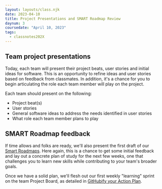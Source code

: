 ```yaml
---
layout: layouts/class.njk
date: 2023-04-10
title: Project Presentations and SMART Roadmap Review
daynum: 3
coursedate: "April 10, 2023"
tags:
  - classnotes202X
---
```



## Team project presentations

Today, each team will present their project beats, user stories and initial ideas for software. This is an opportunity to refine ideas and user stories based on feedback from classmates. In addition, it's a chance for you to begin articulating the role each team member will play on the project.

Each team should present on the following:

* Project beat(s)
* User stories
* General software ideas to address the needs identified in user stories
* What role each team member plans to play

## SMART Roadmap feedback

If time allows and folks are ready, we'll also present the first draft of our [Smart Roadmaps](../../topics/smart_roadmap/). Here again, this is a chance to
get some initial feedback and lay out a concrete plan of study for the next few weeks, one that challenges you to learn new skills while contributing to your team's broader goals.

Once we have a solid plan, we'll flesh out our first weekly "learning" sprint on the team Project Board, as detailed in [GitHubify your Action Plan](../../topics/smart_roadmap/#githubify-your-action-plan).

